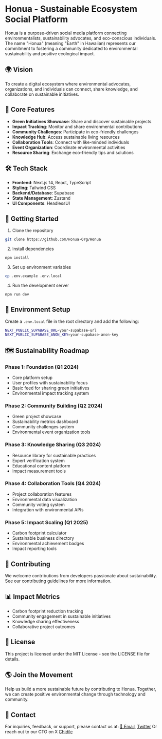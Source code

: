 # Honua - Sustainable Ecosystem Social Platform

Honua is a purpose-driven social media platform connecting environmentalists, sustainability advocates, and eco-conscious individuals. The name "Honua" (meaning "Earth" in Hawaiian) represents our commitment to fostering a community dedicated to environmental sustainability and positive ecological impact.

## 🌍 Vision

To create a digital ecosystem where environmental advocates, organizations, and individuals can connect, share knowledge, and collaborate on sustainable initiatives.

## 🌱 Core Features

- **Green Initiatives Showcase**: Share and discover sustainable projects
- **Impact Tracking**: Monitor and share environmental contributions
- **Community Challenges**: Participate in eco-friendly challenges
- **Knowledge Hub**: Access sustainable living resources
- **Collaboration Tools**: Connect with like-minded individuals
- **Event Organization**: Coordinate environmental activities
- **Resource Sharing**: Exchange eco-friendly tips and solutions

## 🛠 Tech Stack

- **Frontend**: Next.js 14, React, TypeScript
- **Styling**: Tailwind CSS
- **Backend/Database**: Supabase
- **State Management**: Zustand
- **UI Components**: HeadlessUI

## 🌿 Getting Started

1. Clone the repository
```bash
git clone https://github.com/Honua-Org/Honua
```

2. Install dependencies
```bash
npm install
```

3. Set up environment variables
```bash
cp .env.example .env.local
```

4. Run the development server
```bash
npm run dev 
```

## 📝 Environment Setup
Create a `.env.local` file in the root directory and add the following:

```bash
NEXT_PUBLIC_SUPABASE_URL=your-supabase-url
NEXT_PUBLIC_SUPABASE_ANON_KEY=your-supabase-anon-key
```
## 🗺 Sustainability Roadmap
### Phase 1: Foundation (Q1 2024)
- Core platform setup
- User profiles with sustainability focus
- Basic feed for sharing green initiatives
- Environmental impact tracking system

### Phase 2: Community Building (Q2 2024)
- Green project showcase
- Sustainability metrics dashboard
- Community challenges system
- Environmental event organization tools

### Phase 3: Knowledge Sharing (Q3 2024)
- Resource library for sustainable practices
- Expert verification system
- Educational content platform
- Impact measurement tools

### Phase 4: Collaboration Tools (Q4 2024)
- Project collaboration features
- Environmental data visualization
- Community voting system
- Integration with environmental APIs

### Phase 5: Impact Scaling (Q1 2025)
- Carbon footprint calculator
- Sustainable business directory
- Environmental achievement badges
- Impact reporting tools

## 🤝 Contributing
We welcome contributions from developers passionate about sustainability. See our contributing guidelines for more information.

## 📊 Impact Metrics
- Carbon footprint reduction tracking
- Community engagement in sustainable initiatives
- Knowledge sharing effectiveness
- Collaborative project outcomes

## 📄 License
This project is licensed under the MIT License - see the LICENSE file for details.

## 🌎 Join the Movement
Help us build a more sustainable future by contributing to Honua. Together, we can create positive environmental change through technology and community.

## 📧 Contact
For inquiries, feedback, or support, please contact us at:
[📧 Email](mailto:info@honua.green), [Twitter](https://x.com/Honua_Green) Or reach out to our CTO on X [Chidile](https://x.com/0xAfroTechBoss)
